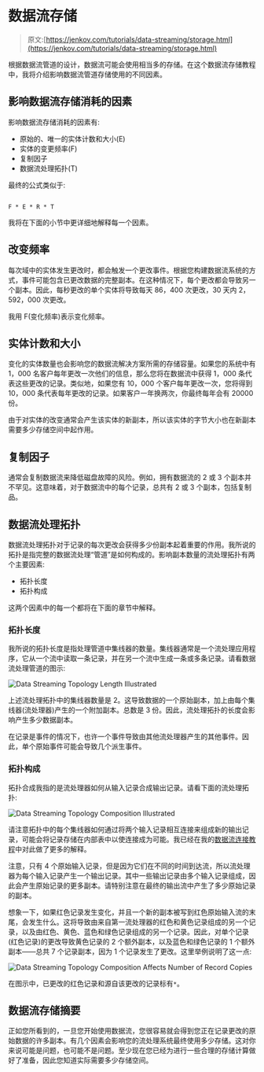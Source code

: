 # 数据流存储

> 原文:[https://jenkov.com/tutorials/data-streaming/storage.html](https://jenkov.com/tutorials/data-streaming/storage.html)

根据数据流管道的设计，数据流可能会使用相当多的存储。在这个数据流存储教程中，我将介绍影响数据流管道存储使用的不同因素。

## 影响数据流存储消耗的因素

影响数据流存储消耗的因素有:

*   原始的、唯一的实体计数和大小(E)
*   实体的变更频率(F)
*   复制因子
*   数据流处理拓扑(T)

最终的公式类似于:

```

F * E * R * T

```

我将在下面的小节中更详细地解释每一个因素。

## 改变频率

每次域中的实体发生更改时，都会触发一个更改事件。根据您构建数据流系统的方式，事件可能包含已更改数据的完整副本。在这种情况下，每个更改都会导致另一个副本。因此，每秒更改的单个实体将导致每天 86，400 次更改，30 天内 2，592，000 次更改。

我用 F(变化频率)表示变化频率。

## 实体计数和大小

变化的实体数量也会影响您的数据流解决方案所需的存储容量。如果您的系统中有 1，000 名客户每年更改一次他们的信息，那么您将在数据流中获得 1，000 条代表这些更改的记录。类似地，如果您有 10，000 个客户每年更改一次，您将得到 10，000 条代表每年更改的记录。如果客户一年换两次，你最终每年会有 20000 份。

由于对实体的改变通常会产生该实体的新副本，所以该实体的字节大小也在新副本需要多少存储空间中起作用。

## 复制因子

通常会复制数据流来降低磁盘故障的风险。例如，拥有数据流的 2 或 3 个副本并不罕见。这意味着，对于数据流中的每个记录，总共有 2 或 3 个副本，包括复制品。

## 数据流处理拓扑

数据流处理拓扑对于记录的每次更改会获得多少份副本起着重要的作用。我所说的拓扑是指完整的数据流处理“管道”是如何构成的。影响副本数量的流处理拓扑有两个主要因素:

*   拓扑长度
*   拓扑构成

这两个因素中的每一个都将在下面的章节中解释。

### 拓扑长度

我所说的拓扑长度是指处理管道中集线器的数量。集线器通常是一个流处理应用程序，它从一个流中读取一条记录，并在另一个流中生成一条或多条记录。请看数据流处理管道的图示:

![Data Streaming Topology Length Illustrated](../Images/9778ca728e40afe8d56fca758c1caae6.png)

上述流处理拓扑中的集线器数量是 2。这导致数据的一个原始副本，加上由每个集线器(流处理器)产生的一个附加副本。总数是 3 份。因此，流处理拓扑的长度会影响产生多少数据副本。

在记录是事件的情况下，也许一个事件导致由其他流处理器产生的其他事件。因此，单个原始事件可能会导致几个派生事件。

### 拓扑构成

拓扑合成我指的是流处理器如何从输入记录合成输出记录。请看下面的流处理拓扑:

![Data Streaming Topology Composition Illustrated](../Images/8c83300082344cf6ede43159f6d254de.png)

请注意拓扑中的每个集线器如何通过将两个输入记录相互连接来组成新的输出记录，可能会将记录存储在内部表中以使连接成为可能。我已经在我的[数据流连接教程](joining-data-streams.html)中对此做了更多的解释。

注意，只有 4 个原始输入记录，但是因为它们在不同的时间到达流，所以流处理器为每个输入记录产生一个输出记录。其中一些输出记录由多个输入记录组成，因此会产生原始记录的更多副本。请特别注意在最终的输出流中产生了多少原始记录的副本。

想象一下，如果红色记录发生变化，并且一个新的副本被写到红色原始输入流的末尾，会发生什么。这将导致由来自第一流处理器的红色和黄色记录组成的另一个记录，以及由红色、黄色、蓝色和绿色记录组成的另一个记录。因此，对单个记录(红色记录)的更改导致黄色记录的 2 个额外副本，以及蓝色和绿色记录的 1 个额外副本——总共 7 个记录副本，因为 1 个记录发生了更改。这里举例说明了这一点:

![Data Streaming Topology Composition Affects Number of Record Copies](../Images/b4e4c93ff318bbf1ed8086850b4f9102.png)

在图示中，已更改的红色记录和源自该更改的记录标有`*`。

## 数据流存储摘要

正如您所看到的，一旦您开始使用数据流，您很容易就会得到您正在记录更改的原始数据的许多副本。有几个因素会影响您的流处理系统最终使用多少存储。这对你来说可能是问题，也可能不是问题。至少现在您已经为进行一些合理的存储计算做好了准备，因此您知道实际需要多少存储空间。